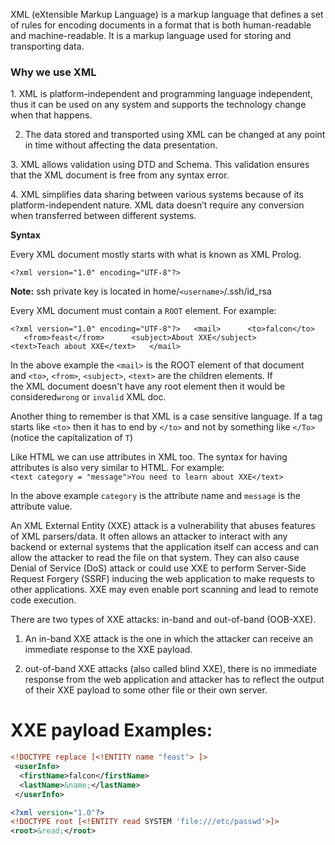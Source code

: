 XML (eXtensible Markup Language) is a markup language that defines a set of rules for encoding documents in a format that is both human-readable and machine-readable. It is a markup language used for storing and transporting data.  
  
### Why we use XML
  
1. XML is platform-independent and programming language independent, thus it can be used on any system and supports the technology change when that happens.  
  
2. The data stored and transported using XML can be changed at any point in time without affecting the data presentation.  
  
3. XML allows validation using DTD and Schema. This validation ensures that the XML document is free from any syntax error.  
  
4. XML simplifies data sharing between various systems because of its platform-independent nature. XML data doesn’t require any conversion when transferred between different systems.  
  
**Syntax**  
  
Every XML document mostly starts with what is known as XML Prolog.  
  
`<?xml version="1.0" encoding="UTF-8"?>`

**Note:** ssh private key is located in home/`<username>`/.ssh/id_rsa

Every XML document must contain a `ROOT` element. For example:  

`<?xml version="1.0" encoding="UTF-8"?>   <mail>      <to>falcon</to>      <from>feast</from>      <subject>About XXE</subject>      <text>Teach about XXE</text>   </mail>`

In the above example the `<mail>` is the ROOT element of that document and `<to>`, `<from>`, `<subject>`, `<text>` are the children elements. If the XML document doesn't have any root element then it would be considered`wrong` or `invalid` XML doc.  
  
Another thing to remember is that XML is a case sensitive language. If a tag starts like `<to>` then it has to end by `</to>` and not by something like `</To>`(notice the capitalization of `T`)  
  
Like HTML we can use attributes in XML too. The syntax for having attributes is also very similar to HTML. For example:  
`<text category = "message">You need to learn about XXE</text>   `

In the above example `category` is the attribute name and `message` is the attribute value.

An XML External Entity (XXE) attack is a vulnerability that abuses features of XML parsers/data. 
It often allows an attacker to interact with any backend or external systems that the application itself can access and can allow the attacker to read the file on that system. 
They can also cause Denial of Service (DoS) attack or could use XXE to perform Server-Side Request Forgery (SSRF) inducing the web application to make requests to other applications. 
XXE may even enable port scanning and lead to remote code execution.


There are two types of XXE attacks: in-band and out-of-band (OOB-XXE).  
1) An in-band XXE attack is the one in which the attacker can receive an immediate response to the XXE payload.

2) out-of-band XXE attacks (also called blind XXE), there is no immediate response from the web application and attacker has to reflect the output of their XXE payload to some other file or their own server.
# XXE payload Examples:

```xml
<!DOCTYPE replace [<!ENTITY name "feast"> ]>  
 <userInfo>  
  <firstName>falcon</firstName>  
  <lastName>&name;</lastName>  
 </userInfo>
```

```xml
<?xml version="1.0"?>  
<!DOCTYPE root [<!ENTITY read SYSTEM 'file:///etc/passwd'>]>  
<root>&read;</root>
```
